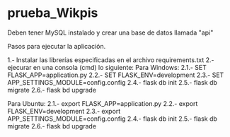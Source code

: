 # prueba_Wikpis

Deben tener MySQL instalado y crear una base de datos llamada "api"

Pasos para ejecutar la aplicación.

1.- Instalar las librerías especificadas en el archivo requirements.txt
2.- ejecurar en una consola (cmd) lo siguiente:
  Para Windows:
  2.1.- SET FLASK_APP=application.py
  2.2.- SET FLASK_ENV=development
  2.3.- SET APP_SETTINGS_MODULE=config.config
  2.4.- flask db init
  2.5.- flask db migrate
  2.6.- flask bd upgrade
  
  Para Ubuntu:
  2.1.- export FLASK_APP=application.py
  2.2.- export FLASK_ENV=development
  2.3.- export APP_SETTINGS_MODULE=config.config
  2.4.- flask db init
  2.5.- flask db migrate
  2.6.- flask bd upgrade
